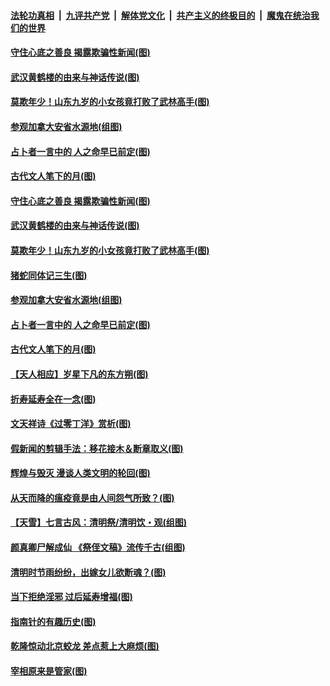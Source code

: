 ####  [法轮功真相](../../../../basic/blob/master/README.md?t=04080201) &nbsp;|&nbsp; [九评共产党](../../../../9ping.md/blob/master/README.md?t=04080201) &nbsp;|&nbsp; [解体党文化](../../../../jtdwh.md/blob/master/README.md?t=04080201)  &nbsp;|&nbsp; [共产主义的终极目的](../../../../gczydzjmd.md/blob/master/README.md?t=04080201) &nbsp;|&nbsp; [魔鬼在统治我们的世界](../../../../mgztzwmdsj.md/blob/master/README.md?t=04080201) 

#### [守住心底之善良 揭露欺骗性新闻(图)](../pages/p7/928584.md?t=04080201) 

#### [武汉黄鹤楼的由来与神话传说(图)](../pages/p7/928819.md?t=04080201) 

#### [莫欺年少！山东九岁的小女孩竟打败了武林高手(图)](../pages/p7/928619.md?t=04080201) 

#### [参观加拿大安省水源地(组图)](../pages/p7/928259.md?t=04080201) 

#### [占卜者一言中的 人之命早已前定(图)](../pages/p7/928517.md?t=04080201) 

#### [古代文人笔下的月(图)](../pages/p7/928361.md?t=04080201) 

#### [守住心底之善良 揭露欺骗性新闻(图)](../pages/p7/928584.md?t=04080201) 

#### [武汉黄鹤楼的由来与神话传说(图)](../pages/p7/928819.md?t=04080201) 

#### [莫欺年少！山东九岁的小女孩竟打败了武林高手(图)](../pages/p7/928619.md?t=04080201) 

#### [猪蛇同体记三生(图)](../pages/p7/928272.md?t=04080201) 

#### [参观加拿大安省水源地(组图)](../pages/p7/928259.md?t=04080201) 

#### [占卜者一言中的 人之命早已前定(图)](../pages/p7/928517.md?t=04080201) 

#### [古代文人笔下的月(图)](../pages/p7/928361.md?t=04080201) 

#### [【天人相应】岁星下凡的东方朔(图)](../pages/p7/928270.md?t=04080201) 

#### [折寿延寿全在一念(图)](../pages/p7/928271.md?t=04080201) 

#### [文天祥诗《过零丁洋》赏析(图)](../pages/p7/928360.md?t=04080201) 

#### [假新闻的剪辑手法：移花接木＆断章取义(图)](../pages/p7/928568.md?t=04080201) 

#### [辉煌与毁灭 漫谈人类文明的轮回(图)](../pages/p7/928269.md?t=04080201) 

#### [从天而降的瘟疫竟是由人间怨气所致？(图)](../pages/p7/928375.md?t=04080201) 

#### [【天雪】七言古风：清明祭/清明饮・观(组图)](../pages/p7/928585.md?t=04080201) 

#### [颜真卿尸解成仙 《祭侄文稿》流传千古(组图)](../pages/p7/926379.md?t=04080201) 

#### [清明时节雨纷纷，出嫁女儿欲断魂？(图)](../pages/p7/928229.md?t=04080201) 

#### [当下拒绝淫邪 过后延寿增福(图)](../pages/p7/928142.md?t=04080201) 

#### [指南针的有趣历史(图)](../pages/p7/927838.md?t=04080201) 

#### [乾隆惊动北京蛟龙 差点惹上大麻烦(图)](../pages/p7/928247.md?t=04080201) 

#### [宰相原来是管家(图)](../pages/p7/927841.md?t=04080201) 

